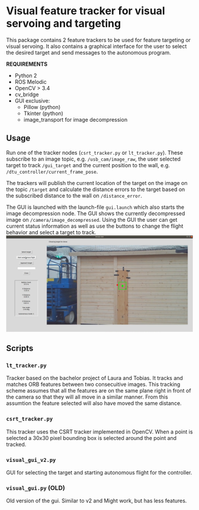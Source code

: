# Visual feature tracker for visual servoing and targeting
This package contains 2 feature trackers to be used for feature targeting or visual servoing. It also contains a graphical interface for the user to select the desired target and send messages to the autonomous program.

**REQUIREMENTS**
* Python 2
* ROS Melodic
* OpenCV > 3.4
* cv_bridge
* GUI exclusive:
    * Pillow (python)
    * Tkinter (python)
    * image_transport for image decompression

## Usage
Run one of the tracker nodes (`csrt_tracker.py` or `lt_tracker.py`). These subscribe to an image topic, e.g. `/usb_cam/image_raw`, the user selected target to track `/gui_target` and the current position to the wall, e.g. `/dtu_controller/current_frame_pose`.

The trackers will publish the current location of the target on the image on the topic `/target` and calculate the distance errors to the target based on the subscribed distance to the wall on `/distance_error`.

The GUI is launched with the launch-file `gui.launch` which also starts the image decompression node. The GUI shows the currently decompressed image on `/camera/image_decompressed`. Using the GUI the user can get current status information as well as use the buttons to change the flight behavior and select a target to track.
![GUI](images/gui.png)

## Scripts

### `lt_tracker.py`
Tracker based on the bachelor project of Laura and Tobias. It tracks and matches ORB features between two consecuitive images. This tracking scheme assumes that all the features are on the same plane right in front of the camera so that they will all move in a similar manner. From this assumtion the feature  selected will also have moved the same distance. 

### `csrt_tracker.py`
This tracker uses the CSRT tracker implemented in OpenCV. When a point is selected a 30x30 pixel bounding box is selected around the point and tracked. 

### `visual_gui_v2.py`
GUI for selecting the target and starting autonomous flight for the controller.

### `visual_gui.py` (OLD)
Old version of the gui. Similar to v2 and Might work, but has less features.
